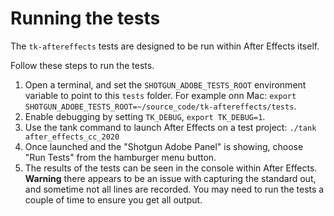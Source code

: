 # Running the tests

The `tk-aftereffects` tests are designed to be run within After Effects itself.

Follow these steps to run the tests.

1. Open a terminal, and set the `SHOTGUN_ADOBE_TESTS_ROOT` environment variable to point to this `tests` folder.
For example onn Mac: `export SHOTGUN_ADOBE_TESTS_ROOT=~/source_code/tk-aftereffects/tests`.
2. Enable debugging by setting `TK_DEBUG`, `export TK_DEBUG=1`.
3. Use the tank command to launch After Effects on a test project: `./tank after_effects_cc_2020`
4. Once launched and the "Shotgun Adobe Panel" is showing, choose "Run Tests" from the hamburger menu button.
5. The results of the tests can be seen in the console within After Effects. **Warning** there appears to be an issue with capturing the standard out, and sometime not all lines are recorded. You may need to run the tests a couple of time to ensure you get all output.

